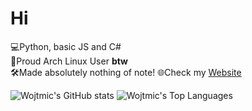 # Hi

💻Python, basic JS and C#<br />
🐧Proud Arch Linux User **btw**<br />
🛠️Made absolutely nothing of note!
🌐Check my [Website](https://wojtmic.dev/)

![Wojtmic's GitHub stats](https://github-readme-stats.vercel.app/api?username=wojtmic&theme=transparent&show_icons=true&hide_border=true) ![Wojtmic's Top Languages](https://github-readme-stats.vercel.app/api/top-langs/?username=wojtmic&theme=transparent&show_icons=true&hide_border=true&layout=donut)
